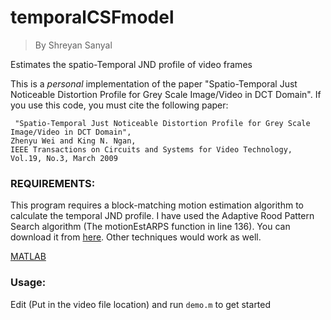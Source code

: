 # temporalCSFmodel
>By Shreyan Sanyal

Estimates the spatio-Temporal JND profile of video frames

This is a *personal* implementation of the paper "Spatio-Temporal Just Noticeable Distortion Profile for Grey Scale Image/Video in DCT Domain". If you use this code, you must cite the following paper:

` "Spatio-Temporal Just Noticeable Distortion Profile for Grey Scale Image/Video in DCT Domain",`\
`Zhenyu Wei and King N. Ngan, `\
 `IEEE Transactions on Circuits and Systems for Video Technology, Vol.19, No.3, March 2009 `


### REQUIREMENTS:
This program requires a block-matching motion estimation algorithm to calculate the temporal JND profile. I have used the Adaptive Rood Pattern Search algorithm (The motionEstARPS function in line 136). You can download it from [here]( https://in.mathworks.com/matlabcentral/fileexchange/8761-block-matching-algorithms-for-motion-estimation ).
Other techniques would work as well. 

[MATLAB](https://in.mathworks.com/products.html)


### Usage:

Edit (Put in the video file location) and run `demo.m` to get started
